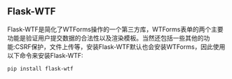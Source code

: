 ## Flask-WTF

Flask-WTF是简化了WTForms操作的一个第三方库，WTForms表单的两个主要功能是验证用户提交数据的合法性以及渲染模板。当然还包括一些其他的功能:CSRF保护，文件上传等，安装Flask-WTF默认也会安装WTForms，因此使用以下命令来安装Flask-WTF:

```
pip install flask-wtf
```



